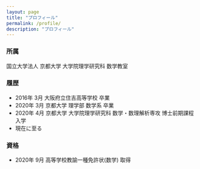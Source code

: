 ```yaml
---
layout: page
title: "プロフィール"
permalink: /profile/
description: "プロフィール"
---
```

<!-- todo -->

### 所属
国立大学法人 京都大学 大学院理学研究科 数学教室

### 履歴
  - 2016年 3月 大阪府立住吉高等学校 卒業
  - 2020年 3月 京都大学 理学部 数学系 卒業
  -  2020年 4月 京都大学 大学院理学研究科 数学・数理解析専攻 博士前期課程 入学
  - 現在に至る

### 資格
  - 2020年 9月 高等学校教諭一種免許状(数学) 取得

